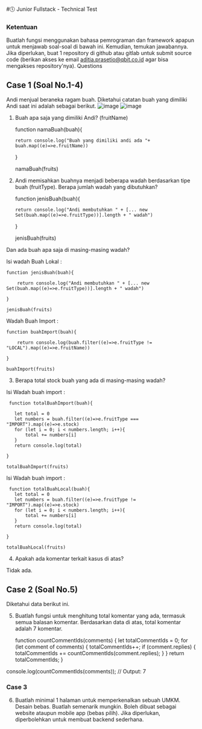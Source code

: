 #🕔 Junior Fullstack - Technical Test
### Ketentuan
  Buatlah fungsi menggunakan bahasa pemrograman dan framework apapun untuk menjawab soal-soal di bawah ini. Kemudian, temukan jawabannya.
  Jika diperlukan, buat 1 repository di github atau gitlab untuk submit source code (berikan akses ke email aditia.prasetio@qbit.co.id agar bisa mengakses repository'nya).
Questions

## Case 1 (Soal No.1-4)
Andi menjual beraneka ragam buah. Diketahui catatan buah yang dimiliki Andi saat ini adalah sebagai berikut.
 ![image](https://user-images.githubusercontent.com/80618060/229696702-2548ce46-c862-425f-add1-3abcf8610443.png)
![image](https://user-images.githubusercontent.com/80618060/229696722-4b4f4ffe-3b67-46a8-9a0e-38ab929f5662.png)

 
1.	Buah apa saja yang dimiliki Andi? (fruitName)

     function namaBuah(buah){
     
        return console.log("Buah yang dimiliki andi ada "+ buah.map((e)=>e.fruitName))
        
    }

    namaBuah(fruits)

2.	Andi memisahkan buahnya menjadi beberapa wadah berdasarkan tipe buah (fruitType). Berapa jumlah wadah yang dibutuhkan?  

     function jenisBuah(buah){
     
        return console.log("Andi membutuhkan " + [... new Set(buah.map((e)=>e.fruitType))].length + " wadah")
        
    }

    jenisBuah(fruits)

Dan ada buah apa saja di masing-masing wadah?

Isi wadah Buah Lokal : 

    function jenisBuah(buah){
    
        return console.log("Andi membutuhkan " + [... new Set(buah.map((e)=>e.fruitType))].length + " wadah")
        
    }

    jenisBuah(fruits)

 
Wadah Buah Import : 

    function buahImport(buah){
    
        return console.log(buah.filter((e)=>e.fruitType != "LOCAL").map((e)=>e.fruitName))
        
    }

    buahImport(fruits)
 
 
3.	Berapa total stock buah yang ada di masing-masing wadah?

 Isi Wadah buah import : 

     function totalBuahImport(buah){
     
       let total = 0
       let numbers = buah.filter((e)=>e.fruitType === "IMPORT").map((e)=>e.stock)
       for (let i = 0; i < numbers.length; i++){
           total += numbers[i]
       }
       return console.log(total)

    }

    totalBuahImport(fruits)
   
  Isi Wadah buah import : 

     function totalBuahLocal(buah){
       let total = 0
       let numbers = buah.filter((e)=>e.fruitType != "IMPORT").map((e)=>e.stock)
       for (let i = 0; i < numbers.length; i++){
           total += numbers[i]
       }
       return console.log(total)

    }

    totalBuahLocal(fruits) 
  
 
4.	Apakah ada komentar terkait kasus di atas? 

Tidak ada.


## Case 2 (Soal No.5)
Diketahui data berikut ini. 
 
5.	Buatlah fungsi untuk menghitung total komentar yang ada, termasuk semua balasan komentar. Berdasarkan data di atas, total komentar adalah 7 komentar.

    function countCommentIds(comments) {
      let totalCommentIds = 0;
      for (let comment of comments) {
        totalCommentIds++;
        if (comment.replies) {
          totalCommentIds += countCommentIds(comment.replies);
        }
      }
      return totalCommentIds;
    }

console.log(countCommentIds(comments)); // Output: 7

### Case 3 
6.	Buatlah minimal 1 halaman untuk memperkenalkan sebuah UMKM. Desain bebas. 
Buatlah semenarik mungkin. Boleh dibuat sebagai website ataupun mobile app 
(bebas pilih). Jika diperlukan, diperbolehkan untuk membuat backend sederhana.
 
